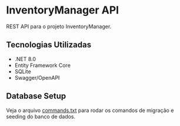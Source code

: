 # InventoryManager API

REST API para o projeto InventoryManager.

## Tecnologias Utilizadas

- .NET 8.0
- Entity Framework Core
- SQLite
- Swagger/OpenAPI

## Database Setup

Veja o arquivo [commands.txt](InventoryManager.API/Data/Migrations/commands.txt) para rodar os comandos de migração e seeding do banco de dados.

